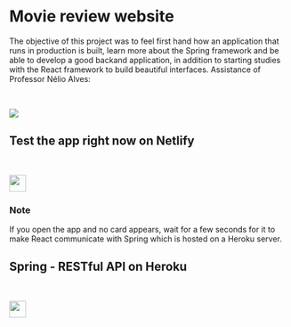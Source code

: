 <h1> Movie review website </h1>

<p>
The objective of this project was to feel first hand how an application that runs in production is built, learn more about the Spring framework and be able to develop a good backand application, in addition to starting studies with the React framework to build beautiful interfaces. Assistance of Professor Nélio Alves:
</p>

<br>

<a href="https://www.youtube.com/c/DevSuperior" target="_blank"><img src="https://img.shields.io/badge/YouTube-FF0000?style=for-the-badge&logo=youtube&logoColor=white" target="_blank"></a>

<h2> Test the app right now on Netlify </h2>

<br>

<a href="https://bunny-dsmovie.netlify.app/" target="_blank"><img src="https://gamedeveloper.com.br/content/images/2018/02/netlify.jpg" style="height: 30px;" target="_blank"></a>

<h3>Note</h3>

<p>
If you open the app and no card appears, wait for a few seconds for it to make React communicate with Spring which is hosted on a Heroku server.
</p>

<h2> Spring - RESTful API on Heroku </h2>

<br />

<a href="https://luancoelho-dsmovie.herokuapp.com/" target="_blank"><img src="https://miro.medium.com/max/1400/1*p1qm5RdBQ_4rZ0Fs1p2yhA.png" style="height: 30px;" target="_blank"></a>